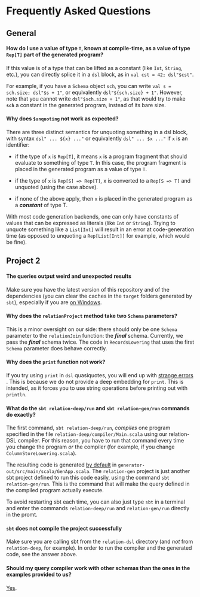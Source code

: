 # Frequently Asked Questions

## General

#### How do I use a value of type `T`, known at compile-time, as a value of type `Rep[T]` part of the generated program?

If this value is of a type that can be lifted as a constant (like `Int`, `String`, etc.),
you can directly splice it in a `dsl` block, as in `val cst = 42; dsl"$cst"`.

For example, if you have a `Schema` object `sch`,
you can write `val s = sch.size; dsl"$s + 1"`, or equivalently `dsl"${sch.size} + 1"`.
However, note that you cannot write `dsl"$sch.size + 1"`,
as that would try to make **`sch`** a constant in the generated program,
instead of its bare size.

#### Why does `$unquoting` not work as expected?

There are three distinct semantics for unquoting something in a dsl block, with syntax `dsl" ... ${x} ..."` or equivalently `dsl" ... $x ..."` if `x` is an identifier:

 - if the type of `x` is `Rep[T]`, it means `x` is a program fragment that should evaluate to something of type `T`. In this case, the program fragment is placed in the generated program as a value of type `T`.

 - if the type of `x` is `Rep[S] => Rep[T]`, x is converted to a `Rep[S => T]` and unquoted (using the case above).

 - if none of the above apply, then `x` is placed in the generated program as a **_constant_** of type T.

With most code generation backends, one can only have constants of values that can be expressed as literals (like `Int` or `String`). Trying to unquote something like a `List[Int]` will result in an error at code-generation time (as opposed to unquoting a `Rep[List[Int]]` for example, which would be fine).



## Project 2

#### The queries output weird and unexpected results

Make sure you have the latest version of this repository and of the dependencies (you can clear the caches in the `target` folders generated by `sbt`), especially if you are [on Windows](https://github.com/epfldata/sc-public/issues/14).


#### Why does the `relationProject` method take two `Schema` parameters?

This is a minor oversight on our side: there should only be one `Schema` parameter to the `relationJoin` function: the **_final_** schema. Currently, we pass the **_final_** schema twice.
The code in `RecordsLowering` that uses the first `Schema` parameter does behave correctly.


#### Why does the `print` function not work?

If you try using `print` in `dsl` quasiquotes, you will end up with
[strange errors ](https://github.com/epfldata/sc-public/issues/13).
This is because we do not provide a deep embedding for `print`.
This is intended, as it forces you to use string operations before printing out with `println`.


#### What do the `sbt relation-deep/run` and `sbt relation-gen/run` commands do exactly?

The first command, `sbt relation-deep/run`, _compiles_ one program specified in the file `relation-deep/compiler/Main.scala` using our relation-DSL compiler. For this reason, you have to run that command every time you change the program _or_ the compiler (for example, if you change `ColumnStoreLowering.scala`).

The resulting code is generated [by default](https://github.com/epfldata/sc-public/blob/master/relation-dsl/relation-deep/src/main/scala/relation/compiler/RelationCompiler.scala#L52) in `generator-out/src/main/scala/GenApp.scala`.
The `relation-gen` project is just another sbt project defined to run this code easily, using the command `sbt relation-gen/run`.
This is the command that will make the query defined in the compiled program actually execute.

To avoid restarting sbt each time, you can also just type `sbt` in a terminal and enter the commands `relation-deep/run` and `relation-gen/run` directly in the promt.


#### `sbt` does not compile the project successfully

Make sure you are calling sbt from the `relation-dsl` directory (and _not_ from `relation-deep`, for example).
In order to run the compiler and the generated code, see the answer above.


#### Should my query compiler work with other schemas than the ones in the examples provided to us?

[Yes](http://moodle.epfl.ch/mod/forum/discuss.php?d=6565).



